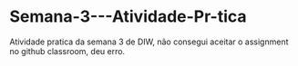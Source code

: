 # Semana-3---Atividade-Pr-tica
Atividade pratica da semana 3 de DIW, não consegui aceitar o assignment no github classroom, deu erro.

